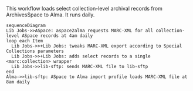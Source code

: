 This workflow loads select collection-level archival records from ArchivesSpace to Alma. It runs daily.

```mermaid
sequenceDiagram
Lib Jobs->>ASpace: aspace2alma requests MARC-XML for all collection-level ASpace records at 4am daily
loop each Item
  Lib Jobs->>+Lib Jobs: tweaks MARC-XML export according to Special Collections parameters
  Lib Jobs->>+Lib Jobs: adds select records to a single <marc:collection> wrapper
  Lib Jobs->>lib-sftp: sends MARC-XML file to lib-sftp
end
Alma->>lib-sftp: ASpace to Alma import profile loads MARC-XML file at 8am daily
```